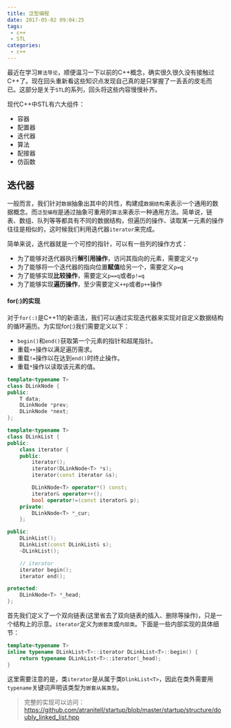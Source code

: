 ```yaml
---
title: 泛型编程
date: 2017-05-02 09:04:25
tags:
 - c++
 - STL
categories:
 - c++
---
```

最近在学习`算法导论`，顺便温习一下以前的C++概念，确实很久很久没有接触过C++了。现在回头重新看这些知识点发现自己真的是只掌握了一丢丢的皮毛而已。这部分是关于`STL`的系列，回头将这些内容慢慢补齐。

现代C++中STL有六大组件：
- 容器 
- 配置器
- 迭代器
- 算法
- 配接器
- 仿函数

## 迭代器
一般而言，我们针对`数据`抽象出其中的共性，构建成`数据结构`来表示一个通用的数据概念。而`泛型编程`是通过抽象可重用的`算法`来表示一种通用方法。简单说，链表、数组、队列等等都具有不同的数据结构，但遍历的操作、读取某一元素的操作往往是相似的，这时候我们利用迭代器`iterator`来完成。

简单来说，迭代器就是一个可控的指针，可以有一些列的操作方式：
- 为了能够对迭代器执行**解引用操作**，访问其指向的元素，需要定义`*p`
- 为了能够将一个迭代器的指向位置**赋值**给另一个，需要定义`p=q`
- 为了能够实现**比较操作**，需要定义`p==q`或者`p!=q`
- 为了能够实现**遍历操作**，至少需要定义`++p`或者`p++`操作

#### for(:)的实现
对于`for(:)`是C++11的新语法，我们可以通过实现迭代器来实现对自定义数据结构的循环遍历。为实现for(:)我们需要定义以下：
- `begin()`和`end()`获取第一个元素的指针和超尾指针。
- 重载`++`操作以满足遍历需求。
- 重载`!=`操作以在达到`end()`时终止操作。
- 重载`*`操作以读取该元素的值。

```c++
template<typename T>
class DLinkNode {
public:
    T data;
    DLinkNode *prev;
    DLinkNode *next;
};

template<typename T>
class DLinkList {
public:
    class iterator {
    public:
        iterator();
        iterator(DLinkNode<T> *s);
        iterator(const iterator &s);

        DLinkNode<T> operator*() const;
        iterator& operator++();	
        bool operator!=(const iterator& p);	
    private:
        DLinkNode<T> *_cur;
    };

public:
    DLinkList();
    DLinkList(const DLinkList& s);
    ~DLinkList();

    // iterator
    iterator begin();
    iterator end();

protected:
    DLinkNode<T> *_head;
};
```
首先我们定义了一个双向链表(这里省去了双向链表的插入、删除等操作)，只是一个结构上的示意。`iterator`定义为`嵌套类`或`内部类`。下面是一些内部实现的具体细节：
```c++
template<typename T>
inline typename DLinkList<T>::iterator DLinkList<T>::begin() {
    return typename DLinkList<T>::iterator(_head);
}
```
这里需要注意的是，类`iterator`是从属于类`DlinkList<T>`，因此在类外需要用`typename`关键词声明该类型为`嵌套从属类型`。

> 完整的实现可以访问：
> https://github.com/atranitell/startup/blob/master/startup/structure/doubly_linked_list.hpp
